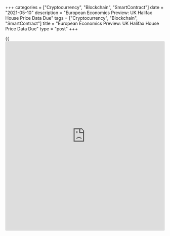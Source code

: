 +++
categories = ["Cryptocurrency", "Blockchain", "SmartContract"]
date = "2021-05-10"
description = "European Economics Preview: UK Halifax House Price Data Due"
tags = ["Cryptocurrency", "Blockchain", "SmartContract"]
title = "European Economics Preview: UK Halifax House Price Data Due"
type = "post"
+++

{{<iframe id="large-banner" src="https://www.bounty.group/#slide=16.0" width="100%" height="600" scrolling="no" style="border: 0px solid rgb(216, 221, 230); border-radius: 3px;">}}

Halifax house prices from the UK and [investor](https://www.fintechee.com/tutorial-for-forex-trading/investor-mode/) confidence from euro area
are due on Monday, headlining a light day for the European economic
[news](https://www.letsplayfx.com/blog/forex-news-website/).

At 2.00 am ET, Statistics Norway is scheduled to release consumer and
producer price figures. Inflation is forecast to fall to 3 percent in
April from 3.1 percent in March.

In the meantime, foreign trade and consumer prices from Denmark are due.

At 3.30 am ET, UK Halifax house price data is due for April. Prices had
increased 6.5 percent annually in three months to March.

At 4.30 am ET, Eurozone Sentix [investor](https://www.fintechee.com/tutorial-for-forex-trading/investor-mode/) confidence data is due. The
[investor](https://www.fintechee.com/tutorial-for-forex-trading/investor-mode/) sentiment index is forecast to rise moderately to 14.0 in May
from 13.1 in April.

Half an hour later, Greece industrial production figures are due for
March.

For comments and feedback [contact](https://www.playgroundfx.com/contact/): editorial@rtt[news](https://www.letsplayfx.com/blog/forex-news-website/).com

[Economic News][1]

 **What parts of the world are seeing the best (and worst) economic
performances lately? Click[here][2] to check out our [Econ Scorecard][2]
and find out! See up-to-the-moment [ranking](https://www.playgroundfx.com/blog/crypto-exchange-ranking/)s for the best and worst
performers in [GDP][2], [unemployment rate][3], [inflation][4] and much
more.**

   1. www.rtt[news](https://www.letsplayfx.com/blog/forex-news-website/).com/Content/EconomicNews.aspx
   2. www.rtt[news](https://www.letsplayfx.com/blog/forex-news-website/).com/economic-scorecard/world-rank/GDP/highest-performance.aspx
   3. www.rtt[news](https://www.letsplayfx.com/blog/forex-news-website/).com/economic-scorecard/world-rank/unemployment-rate/lowest-performance.aspx
   4. www.rtt[news](https://www.letsplayfx.com/blog/forex-news-website/).com/economic-scorecard/world-rank/CPI/highest-performance.aspx